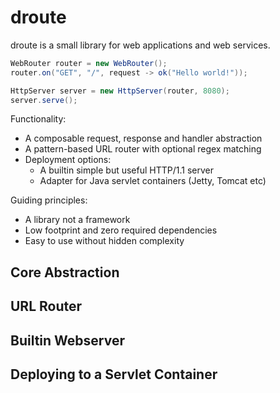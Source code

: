 droute
======

droute is a small library for web applications and web services.

```java
WebRouter router = new WebRouter();
router.on("GET", "/", request -> ok("Hello world!"));

HttpServer server = new HttpServer(router, 8080);
server.serve();
```

Functionality:

* A composable request, response and handler abstraction
* A pattern-based URL router with optional regex matching
* Deployment options:
  * A builtin simple but useful HTTP/1.1 server
  * Adapter for Java servlet containers (Jetty, Tomcat etc)

Guiding principles:

* A library not a framework
* Low footprint and zero required dependencies
* Easy to use without hidden complexity

Core Abstraction
----------------

URL Router
----------

Builtin Webserver
-----------------

Deploying to a Servlet Container
--------------------------------

